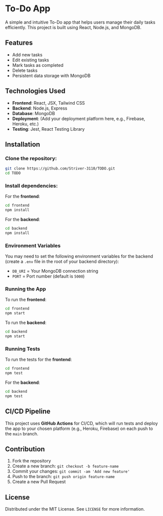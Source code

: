 
# To-Do App

A simple and intuitive To-Do app that helps users manage their daily tasks efficiently. This project is built using React, Node.js, and MongoDB.

## Features

- Add new tasks
- Edit existing tasks
- Mark tasks as completed
- Delete tasks
- Persistent data storage with MongoDB

## Technologies Used

- **Frontend**: React, JSX, Tailwind CSS
- **Backend**: Node.js, Express
- **Database**: MongoDB
- **Deployment**: (Add your deployment platform here, e.g., Firebase, Heroku, etc.)
- **Testing**: Jest, React Testing Library

## Installation

### Clone the repository:

```bash
git clone https://github.com/Striver-3110/TODO.git
cd TODO
```

### Install dependencies:

For the **frontend**:
```bash
cd frontend
npm install
```

For the **backend**:
```bash
cd backend
npm install
```

### Environment Variables

You may need to set the following environment variables for the backend (create a `.env` file in the root of your backend directory):

- `DB_URI` = Your MongoDB connection string
- `PORT` = Port number (default is `5000`)

### Running the App

To run the **frontend**:
```bash
cd frontend
npm start
```

To run the **backend**:
```bash
cd backend
npm start
```

### Running Tests

To run the tests for the **frontend**:
```bash
cd frontend
npm test
```

For the **backend**:
```bash
cd backend
npm test
```

## CI/CD Pipeline

This project uses **GitHub Actions** for CI/CD, which will run tests and deploy the app to your chosen platform (e.g., Heroku, Firebase) on each push to the `main` branch.

## Contribution

1. Fork the repository
2. Create a new branch: `git checkout -b feature-name`
3. Commit your changes: `git commit -am 'Add new feature'`
4. Push to the branch: `git push origin feature-name`
5. Create a new Pull Request

## License

Distributed under the MIT License. See `LICENSE` for more information.
